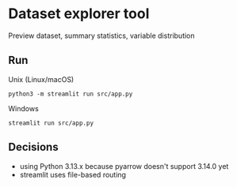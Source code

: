 # Dataset explorer tool

Preview dataset, summary statistics, variable distribution

## Run

Unix (Linux/macOS)

```shell
python3 -m streamlit run src/app.py
```

Windows

```shell
streamlit run src/app.py
```

## Decisions

- using Python 3.13.x because pyarrow doesn't support 3.14.0 yet
- streamlit uses file-based routing
